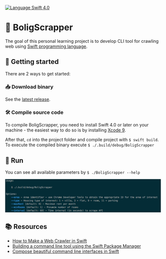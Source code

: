 [![Language Swift 4.0](https://img.shields.io/badge/Language-Swift%204.0-orange.svg)](https://swift.org)

# 🏡 BoligScrapper
The goal of this personal learning project is to develop CLI tool for crawling web using [Swift programming language](https://swift.org/). 

## 🚀 Getting started
There are 2 ways to get started:

### 📥 Download binary
See the [latest release](https://github.com/pajapro/BoligScrapper/releases).

### 🛠 Compile source code
To compile BoligScrapper, you need to install Swift 4.0 or later on your machine - the easiest way to do so is by installing [Xcode 9](https://developer.apple.com/xcode/). 

After that, `cd` into the project folder and compile project with `$ swift build`. To execute the compiled binary execute `$ ./.build/debug/BoligScrapper`

## 🏃 Run 
You can see all available parameters by `$ ./BoligScrapper --help`

![Alt text](/CLI-parameters.png)

## 📚 Resources
- [How to Make a Web Crawler in Swift](https://medium.com/swiftly-swift/how-to-make-a-web-crawler-in-swift-3ed4977a181b)
- [Building a command line tool using the Swift Package Manager](https://medium.com/@johnsundell/building-a-command-line-tool-using-the-swift-package-manager-3dd96ce360b1)
- [Compose beautiful command line interfaces in Swift](https://github.com/kylef/Commander)
